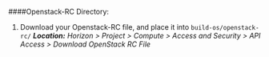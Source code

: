 ####Openstack-RC Directory:

1. Download your Openstack-RC file, and place it into `build-os/openstack-rc/`
 ***Location:*** *Horizon > Project > Compute > Access and Security > API Access > Download OpenStack RC File*
